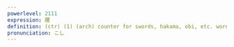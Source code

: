 ```yaml
---
powerlevel: 2111
expression: 腰
definition: (ctr) (1) (arch) counter for swords, hakama, obi, etc. worn around the waist; (2) (arch) counter for quivers of arrows
pronunciation: こし
---
```

